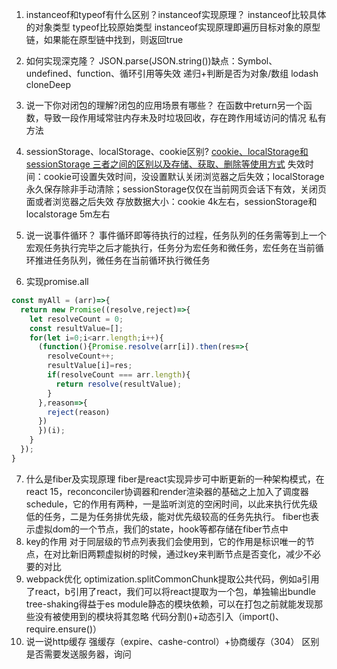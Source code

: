 1. instanceof和typeof有什么区别？instanceof实现原理？
instanceof比较具体的对象类型
typeof比较原始类型
instanceof实现原理即遍历目标对象的原型链，如果能在原型链中找到，则返回true
2. 如何实现深克隆？
JSON.parse(JSON.string())缺点：Symbol、undefined、function、循环引用等失效
递归+判断是否为对象/数组
lodash cloneDeep
3. 说一下你对闭包的理解?闭包的应用场景有哪些？
在函数中return另一个函数，导致一段作用域常驻内存未及时垃圾回收，存在跨作用域访问的情况
私有方法

4. sessionStorage、localStorage、cookie区别?
[cookie、localStorage和sessionStorage 三者之间的区别以及存储、获取、删除等使用方式](https://juejin.cn/post/6844903516826255373)
失效时间：cookie可设置失效时间，没设置默认关闭浏览器之后失效；localStorage永久保存除非手动清除；sessionStorage仅仅在当前网页会话下有效，关闭页面或者浏览器之后失效
存放数据大小：cookie 4k左右，sessionStorage和localstorage 5m左右
5. 说一说事件循环？
事件循环即等待执行的过程，任务队列的任务需等到上一个宏观任务执行完毕之后才能执行，任务分为宏任务和微任务，宏任务在当前循环推进任务队列，微任务在当前循环执行微任务
6. 实现promise.all
```js
const myAll = (arr)=>{
  return new Promise((resolve,reject)=>{
    let resolveCount = 0;
    const resultValue=[];
    for(let i=0;i<arr.length;i++){
      (function(){Promise.resolve(arr[i]).then(res=>{
        resolveCount++;
        resultValue[i]=res;
        if(resolveCount === arr.length){
          return resolve(resultValue);
        }
      },reason=>{
        reject(reason)
      })
      })(i);
    }
  });
}
```
7. 什么是fiber及实现原理
fiber是react实现异步可中断更新的一种架构模式，在react 15，reconconciler协调器和render渲染器的基础之上加入了调度器schedule，它的作用有两种，一是监听浏览的空闲时间，以此来执行优先级低的任务，二是为任务排优先级，能对优先级较高的任务先执行。
fiber也表示虚拟dom的一个节点，我们的state，hook等都存储在fiber节点中
8. key的作用
对于同层级的节点列表我们会使用到，它的作用是标识唯一的节点，在对比新旧两颗虚拟树的时候，通过key来判断节点是否变化，减少不必要的对比
9. webpack优化
optimization.splitCommonChunk提取公共代码，例如a引用了react，b引用了react，我们可以将react提取为一个包，单独输出bundle
tree-shaking得益于es module静态的模块依赖，可以在打包之前就能发现那些没有被使用到的模块将其忽略
代码分割()+动态引入（import()、require.ensure()）
10. 说一说http缓存
强缓存（expire、cashe-control）+协商缓存（304）
区别是否需要发送服务器，询问